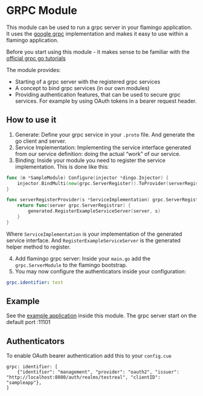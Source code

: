 # GRPC Module

This module can be used to run a grpc server in your flamingo application.
It uses the [google grpc](google.golang.org/grpc) implementation and makes it easy to use within a flamingo application.

Before you start using this module - it makes sense to be familiar with the [official grpc go tutorials](https://grpc.io/docs/languages/go/basics/)

The module provides:

* Starting of a grpc server with the registered grpc services
* A concept to bind grpc services (in our own modules)
* Providing authentication features, that can be used to secure grpc services. For example by using OAuth tokens in a bearer request header.

## How to use it

1) Generate: Define your grpc service in your `.proto` file. And generate the go client and server. 
2) Service Implementation: Implementing the service interface generated from our service definition: doing the actual “work” of our service.
3) Binding: Inside your module you need to register the service implementation. This is done like this:
```go
func (m *SampleModule) Configure(injector *dingo.Injector) {
	injector.BindMulti(new(grpc.ServerRegister)).ToProvider(serverRegisterProvider)
}

func serverRegisterProvider(s *ServiceImplementation) grpc.ServerRegister {
	return func(server grpc.ServerRegistrar) {
		generated.RegisterExampleServiceServer(server, s)
	}
}
```
Where `ServiceImplementation` is your implementation of the generated service interface. And `RegisterExampleServiceServer` is the generated helper method to register.

4) Add flamingo grpc server: Inside your `main.go` add the `grpc.ServerModule` to the flamingo bootstrap.
5) You may now configure the authenticators inside your configuration:
```yaml
grpc.identifier: test
```

## Example

See the [example application](examples/sampleapp/main.go) inside this module.
The grpc server start on the default port :11101

## Authenticators

To enable OAuth bearer authentication add this to your `config.cue`

```cue
grpc: identifier: [
    {"identifier": "management", "provider": "oauth2", "issuer": "http://localhost:8080/auth/realms/testreal", "clientID": "sampleapp"},
]

```
